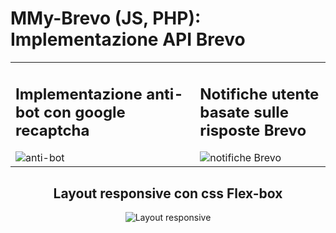 <h1>MMy-Brevo (JS, PHP): Implementazione API Brevo</h1>
<table>
  <tr>
    <td>
      <h2>Implementazione anti-bot con google recaptcha</h2>
     <img src="https://github.com/user-attachments/assets/697dc6b5-5f30-44f2-966c-861eafbd1fc4" alt="anti-bot">
    </td>
    <td>
    <h2>Notifiche utente basate sulle risposte Brevo</h2>
    <img src="https://github.com/user-attachments/assets/b41cd0d7-e328-4e35-8ecb-a2cb77651b7f" alt="notifiche Brevo">
   </td>
  </tr>
  </table>
   <div style="text-align: center;">
    <h2>Layout responsive con css Flex-box</h2>
  <div>
    <img src="https://github.com/user-attachments/assets/772d2bd9-a88f-4ac1-b7ad-fefa985cbc2d" alt="Layout responsive">
  </div>
  </div>
  

